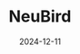 ---  
layout: startup_page  
title: "NeuBird"  
id: "neubird.ai"  
permalink: "/neubirdneubird.ai12112024/"  
website: "https://neubird.ai/"  
funding_round: "Seed+"  
funding_amount: "$22.5M"  
investors: "M12, Mayfield, Stepstone Group, Prosperity7 Ventures"  
about: "NeuBird automates IT site reliability operations tasks using generative AI, addressing the shortage of skilled engineers and increasing complexity of modern IT stacks. Its AI-powered solution, Hawkeye, identifies, diagnoses, and resolves issues, freeing human engineers for strategic work. Hawkeye operates in read-only mode, ensuring customer data security."  
markets: "AI, Site Reliability Engineering (SRE), Cloud Computing"  
hq: "San Mateo, California, United States"  
founded_year: "2023"  
linkedin: "https://www.linkedin.com/company/neubird-ai"  
twitter: "https://twitter.com/NeuBirdAI"  
instagram: ""  
facebook: "https://www.facebook.com/61566751063861"  
crunchbase: "https://www.crunchbase.com/organization/neubird"  
pitchbook: "https://pitchbook.com/profiles/company/594187-30"  

date_display: "11-Dec-2024"  
date: "2024-12-11"

# SEO Optimization  
meta_title: "NeuBird - Seed+ Funding ($22.5M)"  
meta_description: "NeuBird, NeuBird automates IT site reliability operations tasks using generative AI, addressing the shortage of skilled engineers and increasing complexity of ..."  
meta_keywords: "NeuBird, AI, Site Reliability Engineering (SRE), Cloud Computing, Seed+ funding"  
canonical_url: "https://startup.projectstartups.com/neubirdneubird.ai12112024/"  
---